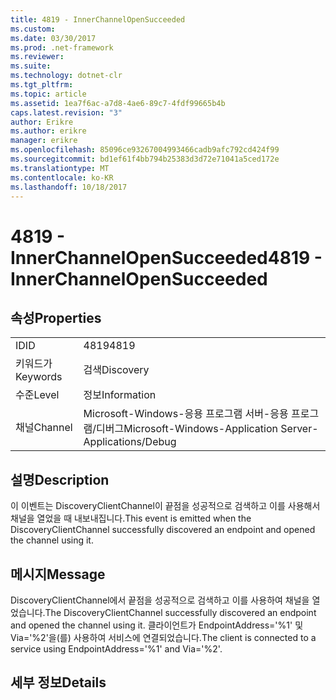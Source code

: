 ```yaml
---
title: 4819 - InnerChannelOpenSucceeded
ms.custom: 
ms.date: 03/30/2017
ms.prod: .net-framework
ms.reviewer: 
ms.suite: 
ms.technology: dotnet-clr
ms.tgt_pltfrm: 
ms.topic: article
ms.assetid: 1ea7f6ac-a7d8-4ae6-89c7-4fdf99665b4b
caps.latest.revision: "3"
author: Erikre
ms.author: erikre
manager: erikre
ms.openlocfilehash: 85096ce93267004993466cadb9afc792cd424f99
ms.sourcegitcommit: bd1ef61f4bb794b25383d3d72e71041a5ced172e
ms.translationtype: MT
ms.contentlocale: ko-KR
ms.lasthandoff: 10/18/2017
---
```

# <a name="4819---innerchannelopensucceeded"></a><span data-ttu-id="bca1a-102">4819 - InnerChannelOpenSucceeded</span><span class="sxs-lookup"><span data-stu-id="bca1a-102">4819 - InnerChannelOpenSucceeded</span></span>
## <a name="properties"></a><span data-ttu-id="bca1a-103">속성</span><span class="sxs-lookup"><span data-stu-id="bca1a-103">Properties</span></span>  
  
|||  
|-|-|  
|<span data-ttu-id="bca1a-104">ID</span><span class="sxs-lookup"><span data-stu-id="bca1a-104">ID</span></span>|<span data-ttu-id="bca1a-105">4819</span><span class="sxs-lookup"><span data-stu-id="bca1a-105">4819</span></span>|  
|<span data-ttu-id="bca1a-106">키워드가</span><span class="sxs-lookup"><span data-stu-id="bca1a-106">Keywords</span></span>|<span data-ttu-id="bca1a-107">검색</span><span class="sxs-lookup"><span data-stu-id="bca1a-107">Discovery</span></span>|  
|<span data-ttu-id="bca1a-108">수준</span><span class="sxs-lookup"><span data-stu-id="bca1a-108">Level</span></span>|<span data-ttu-id="bca1a-109">정보</span><span class="sxs-lookup"><span data-stu-id="bca1a-109">Information</span></span>|  
|<span data-ttu-id="bca1a-110">채널</span><span class="sxs-lookup"><span data-stu-id="bca1a-110">Channel</span></span>|<span data-ttu-id="bca1a-111">Microsoft-Windows-응용 프로그램 서버-응용 프로그램/디버그</span><span class="sxs-lookup"><span data-stu-id="bca1a-111">Microsoft-Windows-Application Server-Applications/Debug</span></span>|  
  
## <a name="description"></a><span data-ttu-id="bca1a-112">설명</span><span class="sxs-lookup"><span data-stu-id="bca1a-112">Description</span></span>  
 <span data-ttu-id="bca1a-113">이 이벤트는 DiscoveryClientChannel이 끝점을 성공적으로 검색하고 이를 사용해서 채널을 열었을 때 내보내집니다.</span><span class="sxs-lookup"><span data-stu-id="bca1a-113">This event is emitted when the DiscoveryClientChannel successfully discovered an endpoint and opened the channel using it.</span></span>  
  
## <a name="message"></a><span data-ttu-id="bca1a-114">메시지</span><span class="sxs-lookup"><span data-stu-id="bca1a-114">Message</span></span>  
 <span data-ttu-id="bca1a-115">DiscoveryClientChannel에서 끝점을 성공적으로 검색하고 이를 사용하여 채널을 열었습니다.</span><span class="sxs-lookup"><span data-stu-id="bca1a-115">The DiscoveryClientChannel successfully discovered an endpoint and opened the channel using it.</span></span> <span data-ttu-id="bca1a-116">클라이언트가 EndpointAddress='%1' 및 Via='%2'을(를) 사용하여 서비스에 연결되었습니다.</span><span class="sxs-lookup"><span data-stu-id="bca1a-116">The client is connected to a service using EndpointAddress='%1' and Via='%2'.</span></span>  
  
## <a name="details"></a><span data-ttu-id="bca1a-117">세부 정보</span><span class="sxs-lookup"><span data-stu-id="bca1a-117">Details</span></span>
